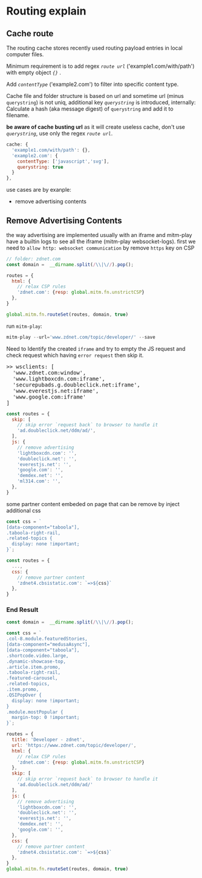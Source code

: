# Routing explain

## Cache route
The routing cache stores recently used routing payload entries in local computer files.

Minimum requirement is to add regex *`route url`* ('example1.com/with/path') with empty object *`{}`* .

Add *`contentType`* ('example2.com') to filter into specific content type.

Cache file and folder structure is based on url and sometime url (minus `querystring`) is not uniq, additional key *`querystring`* is introduced, internally: Calculate a hash (aka message digest) of `querystring` and add it to filename. 

**be aware of cache busting url** as it will create useless cache, don't use  *`querystring`*, use only the regex *`route url`*.
```js
cache: {
  'example1.com/with/path': {},
  'example2.com': {
    contentType: ['javascript','svg'],
    querystring: true
  }
},
```

use cases are by exanple:
* remove advertising contents

## Remove Advertising Contents
the way advertising are implemented usually with an iframe and mitm-play have a builtin logs to see all the iframe (mitm-play websocket-logs). first we need to `allow http: websocket communication` by remove `https` key on CSP 
```js
// folder: zdnet.com
const domain =  __dirname.split(/\\|\//).pop();

routes = {
  html: {
    // relax CSP rules
    'zdnet.com': {resp: global.mitm.fn.unstrictCSP}
  }, 
}

global.mitm.fn.routeSet(routes, domain, true)
```
run `mitm-play`:
```js
mitm-play --url='www.zdnet.com/topic/developer/' --save
```
Need to Identify the created `iframe` and try to empty the JS request and check request which having `error request` then skip it.
<pre>
>> wsclients: [
  'www.zdnet.com:window',
  'www.lightboxcdn.com:iframe',
  'securepubads.g.doubleclick.net:iframe',
  'www.everestjs.net:iframe',
  'www.google.com:iframe'
]</pre>

```js
const routes = {
  skip: [
    // skip error `request back` to browser to handle it
    'ad.doubleclick.net/ddm/ad/',
  ],
  js: {
    // remove advertising
    'lightboxcdn.com': '',
    'doubleclick.net': '',
    'everestjs.net': '',
    'google.com': '',
    'demdex.net': '',
    'ml314.com': '',
  },
}
```
some partner content embeded on page that can be remove by inject additional css
```js
const css = `
[data-component="taboola"],
.taboola-right-rail,
.related-topics {
  display: none !important;
}`;

const routes = {
  ...,
  css: {
    // remove partner content
    'zdnet4.cbsistatic.com': `=>${css}`
  },
}
```
### End Result
```js
const domain =  __dirname.split(/\\|\//).pop();

const css = `
.col-8.module.featuredStories,
[data-component="medusaAsync"],
[data-component="taboola"],
.shortcode.video.large,
.dynamic-showcase-top,
.article.item.promo,
.taboola-right-rail,
.featured-carousel,
.related-topics,
.item.promo,
.QSIPopOver {
  display: none !important;
}
.module.mostPopular {
  margin-top: 0 !important;
}`;

routes = {
  title: 'Developer - zdnet',
  url: 'https://www.zdnet.com/topic/developer/',
  html: {
    // relax CSP rules
    'zdnet.com': {resp: global.mitm.fn.unstrictCSP}
  },  
  skip: [
    // skip error `request back` to browser to handle it
    'ad.doubleclick.net/ddm/ad/'
  ],
  js: {
    // remove advertising
    'lightboxcdn.com': '',
    'doubleclick.net': '',
    'everestjs.net': '',
    'demdex.net': '',
    'google.com': '',
  },
  css: {
    // remove partner content
    'zdnet4.cbsistatic.com': `=>${css}`
  },
}
global.mitm.fn.routeSet(routes, domain, true)
```
